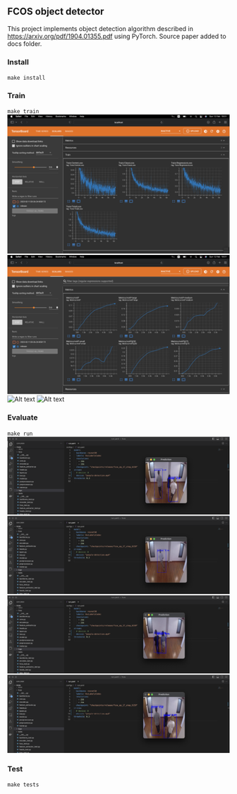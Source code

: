 ## FCOS object detector

This project implements object detection algorithm described in https://arxiv.org/pdf/1904.01355.pdf using PyTorch. Source paper added to docs folder.


### Install
`make install`


### Train
`make train`
![Alt text](attachments/training_1.png?raw=true "Tensorboard - loss")
![Alt text](attachments/training_2.png?raw=true "Tensorboard - metrics")
![Alt text](attachments/training_3.png?raw=true "Tensorboard - images 1/2")
![Alt text](attachments/training_4.png?raw=true "Tensorboard - images 2/2")


### Evaluate
`make run`
![Alt text](attachments/inference_1.png?raw=true "Inference - 1/4")
![Alt text](attachments/inference_2.png?raw=true "Inference - 2/4")
![Alt text](attachments/inference_3.png?raw=true "Inference - 3/4")
![Alt text](attachments/inference_4.png?raw=true "Inference - 4/4")


### Test
`make tests`
